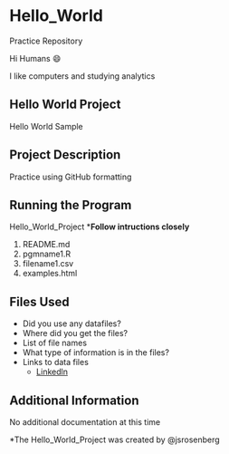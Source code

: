 # Hello_World
Practice Repository

Hi Humans :smile:

I like computers and studying analytics

## Hello World Project 
Hello World Sample

## Project Description
Practice using GitHub formatting

## Running the Program
Hello_World_Project
***Follow intructions closely**
1. README.md
2. pgmname1.R
3. filename1.csv
4. examples.html

## Files Used
- Did you use any datafiles?
- Where did you get the files?
- List of file names
- What type of information is in the files?
- Links to data files
  - [Linkedln](https://www.linkedin.com/in/jacob-rosenberg-033745142/)

## Additional Information
No additional documentation at this time

*The Hello_World_Project was created by @jsrosenberg

